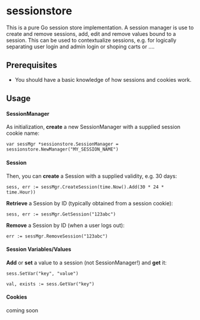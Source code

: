# sessionstore

This is a pure Go session store implementation. A session manager is use to create 
and remove sessions, add, edit and remove values bound to a session. This can be used to contextualize sessions,
e.g. for logically separating user login and admin login or shoping carts or ....

## Prerequisites

* You should have a basic knowledge of how sessions and cookies work.

## Usage

#### SessionManager

As initialization, __create__ a new SessionManager with a supplied session cookie name:

```
var sessMgr *sessionstore.SessionManager = sessionstore.NewManager("MY_SESSION_NAME")
```

#### Session

Then, you can __create__ a Session with a supplied validity, e.g. 30 days: 

```
sess, err := sessMgr.CreateSession(time.Now().Add(30 * 24 * time.Hour))
```

__Retrieve__ a Session by ID (typically obtained from a session cookie):

```
sess, err := sessMgr.GetSession("123abc")
```

__Remove__ a Session by ID (when a user logs out): 

```
err := sessMgr.RemoveSession("123abc")
```

#### Session Variables/Values

__Add__ or __set__ a value to a session (not SessionManager!) and __get__ it:

```
sess.SetVar("key", "value")

val, exists := sess.GetVar("key")
```

#### Cookies
coming soon
```

```

